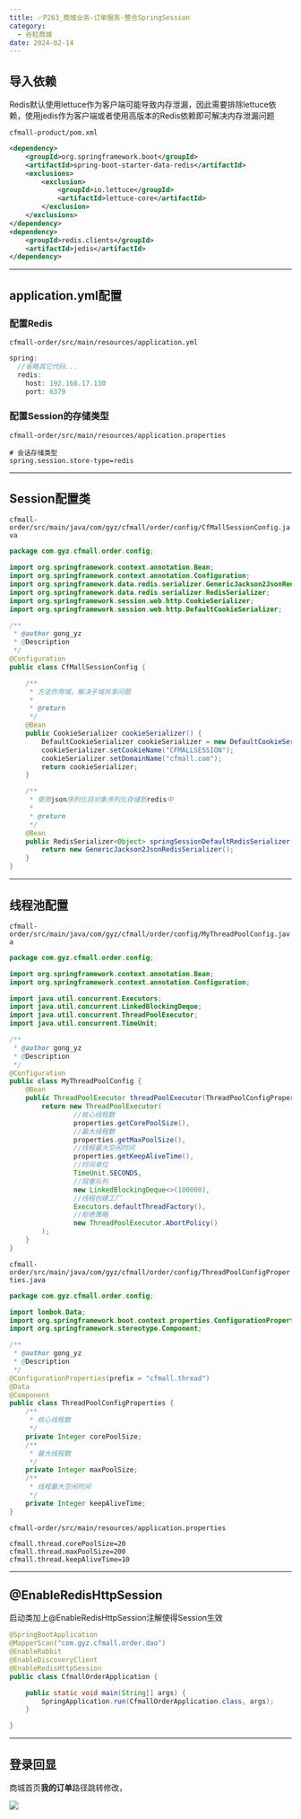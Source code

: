 ```yaml
---
title: ✅P263_商城业务-订单服务-整合SpringSession
category:
  - 谷粒商城
date: 2024-02-14
---
```


<!-- more -->

## 导入依赖

Redis默认使用lettuce作为客户端可能导致内存泄漏，因此需要排除lettuce依赖，使用jedis作为客户端或者使用高版本的Redis依赖即可解决内存泄漏问题

`cfmall-product/pom.xml`

```xml
<dependency>
    <groupId>org.springframework.boot</groupId>
    <artifactId>spring-boot-starter-data-redis</artifactId>
    <exclusions>
        <exclusion>
            <groupId>io.lettuce</groupId>
            <artifactId>lettuce-core</artifactId>
        </exclusion>
    </exclusions>
</dependency>
<dependency>
    <groupId>redis.clients</groupId>
    <artifactId>jedis</artifactId>
</dependency>
```

---

## application.yml配置

### 配置Redis

`cfmall-order/src/main/resources/application.yml`

```java
spring:
  //省略其它代码...
  redis:
    host: 192.168.17.130
    port: 6379
```

### 配置Session的存储类型

`cfmall-order/src/main/resources/application.properties`

```
# 会话存储类型
spring.session.store-type=redis
```

---

## Session配置类

`cfmall-order/src/main/java/com/gyz/cfmall/order/config/CfMallSessionConfig.java`

```java
package com.gyz.cfmall.order.config;

import org.springframework.context.annotation.Bean;
import org.springframework.context.annotation.Configuration;
import org.springframework.data.redis.serializer.GenericJackson2JsonRedisSerializer;
import org.springframework.data.redis.serializer.RedisSerializer;
import org.springframework.session.web.http.CookieSerializer;
import org.springframework.session.web.http.DefaultCookieSerializer;

/**
 * @author gong_yz
 * @Description
 */
@Configuration
public class CfMallSessionConfig {

    /**
     * 方法作用域，解决子域共享问题
     *
     * @return
     */
    @Bean
    public CookieSerializer cookieSerializer() {
        DefaultCookieSerializer cookieSerializer = new DefaultCookieSerializer();
        cookieSerializer.setCookieName("CFMALLSESSION");
        cookieSerializer.setDomainName("cfmall.com");
        return cookieSerializer;
    }

    /**
     * 使用json序列化将对象序列化存储到redis中
     *
     * @return
     */
    @Bean
    public RedisSerializer<Object> springSessionDefaultRedisSerializer() {
        return new GenericJackson2JsonRedisSerializer();
    }
}
```

---

## 线程池配置

`cfmall-order/src/main/java/com/gyz/cfmall/order/config/MyThreadPoolConfig.java`

```java
package com.gyz.cfmall.order.config;

import org.springframework.context.annotation.Bean;
import org.springframework.context.annotation.Configuration;

import java.util.concurrent.Executors;
import java.util.concurrent.LinkedBlockingDeque;
import java.util.concurrent.ThreadPoolExecutor;
import java.util.concurrent.TimeUnit;

/**
 * @author gong_yz
 * @Description
 */
@Configuration
public class MyThreadPoolConfig {
    @Bean
    public ThreadPoolExecutor threadPoolExecutor(ThreadPoolConfigProperties properties) {
        return new ThreadPoolExecutor(
                //核心线程数
                properties.getCorePoolSize(),
                //最大线程数
                properties.getMaxPoolSize(),
                //线程最大空闲时间
                properties.getKeepAliveTime(),
                //时间单位
                TimeUnit.SECONDS,
                //阻塞队列
                new LinkedBlockingDeque<>(100000),
                //线程创建工厂
                Executors.defaultThreadFactory(),
                //拒绝策略
                new ThreadPoolExecutor.AbortPolicy()
        );
    }
}
```

`cfmall-order/src/main/java/com/gyz/cfmall/order/config/ThreadPoolConfigProperties.java`

```java
package com.gyz.cfmall.order.config;

import lombok.Data;
import org.springframework.boot.context.properties.ConfigurationProperties;
import org.springframework.stereotype.Component;

/**
 * @author gong_yz
 * @Description
 */
@ConfigurationProperties(prefix = "cfmall.thread")
@Data
@Component
public class ThreadPoolConfigProperties {
    /**
     * 核心线程数
     */
    private Integer corePoolSize;
    /**
     * 最大线程数
     */
    private Integer maxPoolSize;
    /**
     * 线程最大空闲时间
     */
    private Integer keepAliveTime;
}
```

`cfmall-order/src/main/resources/application.properties`

```properties
cfmall.thread.corePoolSize=20
cfmall.thread.maxPoolSize=200
cfmall.thread.keepAliveTime=10
```

---

## @EnableRedisHttpSession

启动类加上@EnableRedisHttpSession注解使得Session生效

```java
@SpringBootApplication
@MapperScan("com.gyz.cfmall.order.dao")
@EnableRabbit
@EnableDiscoveryClient
@EnableRedisHttpSession
public class CfmallOrderApplication {

    public static void main(String[] args) {
        SpringApplication.run(CfmallOrderApplication.class, args);
    }

}
```

---

## 登录回显

商城首页**我的订单**路径跳转修改，

![](https://cfmall-hello.oss-cn-beijing.aliyuncs.com/img/202401/f16a7a1562a5bdb05b8deb6af53a7261.png#id=Cmjq4&originHeight=91&originWidth=598&originalType=binary&ratio=1&rotation=0&showTitle=false&status=done&style=none&title=)
